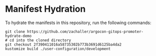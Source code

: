 # Manifest Hydration

To hydrate the manifests in this repository, run the following commands:

```shell
git clone https://github.com/zachaller/argocon-gitops-promoter-hydrate-demo
# cd into the cloned directory
git checkout 2f390411016a58735302b773b3691d6125ba4da2
kustomize build ./user-configuration/development
```
